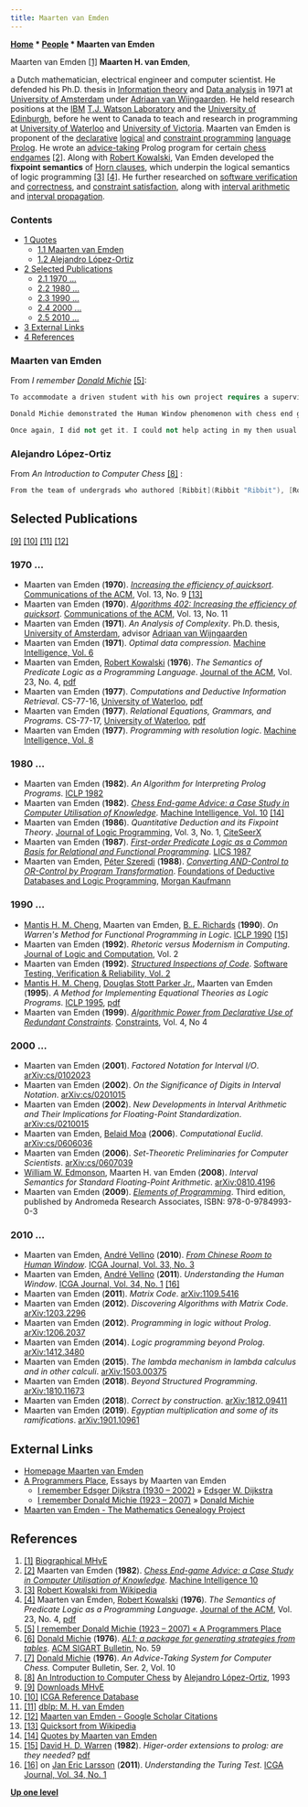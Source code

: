 ```yaml
---
title: Maarten van Emden
---
```

**[Home](Home "Home") \* [People](People "People") \* Maarten van Emden**



 [](http://webhome.cs.uvic.ca/%7Evanemden/bio/index.html) Maarten van Emden <a id="cite-note-1" href="#cite-ref-1">[1]</a> 
**Maarten H. van Emden**,  

a Dutch mathematician, electrical engineer and computer scientist. He defended his Ph.D. thesis in [Information theory](https://en.wikipedia.org/wiki/Information_theory) and [Data analysis](https://en.wikipedia.org/wiki/Data_analysis) in 1971 at [University of Amsterdam](https://en.wikipedia.org/wiki/University_of_Amsterdam) under [Adriaan van Wijngaarden](Mathematician#AvWijngaarden "Mathematician"). 
He held research positions at the [IBM](index.php?title=IBM&action=edit&redlink=1 "IBM (page does not exist)") [T.J. Watson Laboratory](https://en.wikipedia.org/wiki/Thomas_J._Watson_Research_Center) and the [University of Edinburgh](University_of_Edinburgh "University of Edinburgh"), before he went to Canada to teach and research in programming at [University of Waterloo](University_of_Waterloo "University of Waterloo") and [University of Victoria](https://en.wikipedia.org/wiki/University_of_Victoria). 
Maarten van Emden is proponent of the [declarative](https://en.wikipedia.org/wiki/Declarative_programming) [logical](https://en.wikipedia.org/wiki/Logical_programming) and [constraint programming](https://en.wikipedia.org/wiki/Constraint_programming) [language](Languages "Languages") [Prolog](index.php?title=Prolog&action=edit&redlink=1 "Prolog (page does not exist)"). 
He wrote an [advice-taking](https://en.wikipedia.org/wiki/Advice_taker) Prolog program for certain [chess endgames](Endgame "Endgame") <a id="cite-note-2" href="#cite-ref-2">[2]</a>. 
Along with [Robert Kowalski](Mathematician#RKowalski "Mathematician"), Van Emden developed the **fixpoint semantics** of [Horn clauses](https://en.wikipedia.org/wiki/Horn_clause), which underpin the logical semantics of logic programming <a id="cite-note-3" href="#cite-ref-3">[3]</a> <a id="cite-note-4" href="#cite-ref-4">[4]</a>. 
He further researched on [software verification](https://en.wikipedia.org/wiki/Software_verification) and [correctness](https://en.wikipedia.org/wiki/Correctness_(computer_science)), and [constraint satisfaction](https://en.wikipedia.org/wiki/Constraint_satisfaction), along with [interval arithmetic](https://en.wikipedia.org/wiki/Interval_arithmetic) and [interval propagation](https://en.wikipedia.org/wiki/Interval_propagation).



### Contents


* [1 Quotes](#quotes)
	+ [1.1 Maarten van Emden](#maarten-van-emden)
	+ [1.2 Alejandro López-Ortiz](#alejandro-l.c3.b3pez-ortiz)
* [2 Selected Publications](#selected-publications)
	+ [2.1 1970 ...](#1970-...)
	+ [2.2 1980 ...](#1980-...)
	+ [2.3 1990 ...](#1990-...)
	+ [2.4 2000 ...](#2000-...)
	+ [2.5 2010 ...](#2010-...)
* [3 External Links](#external-links)
* [4 References](#references)






### Maarten van Emden


From *I remember [Donald Michie](Donald_Michie "Donald Michie")* <a id="cite-note-5" href="#cite-ref-5">[5]</a>:




```C++
To accommodate a driven student with his own project requires a supervisor who is not one of those lowly beavers. In the case of [Schaeffer](Jonathan_Schaeffer "Jonathan Schaeffer") it was [Morven Gentleman](Mathematician#MGentleman "Mathematician"). When Gentleman left, the nearly finished Schaeffer was transferred to [Randy Goebel](Mathematician#Goebel "Mathematician") and myself. As a result, he is, pro forma, my most famous student. ...

```


```C++
Donald Michie demonstrated the Human Window phenomenon with chess end games. He proposed a form of describing end-game knowledge that he called “advice” and described a formal language, Advice Language One <a id="cite-note-6" href="#cite-ref-6">[6]</a> , for expressing such advice. The language could be translated into a form that guided a computer to play the end-game at the level of skill of a chess expert. [Soei Tan](Soei_Tan "Soei Tan"), [Ivan Bratko](Ivan_Bratko "Ivan Bratko") and [Danny Kopec](Danny_Kopec "Danny Kopec") were chess experts who used this framework to implement specific end games.

```


```C++
Once again, I did not get it. I could not help acting in my then usual role of Prolog evangelist and wanted to demonstrate that the beauty of Prolog was that it rendered superfluous things like Advice Language One. Accordingly I wrote a Prolog program that played an end game using Advice in DM’s sense <a id="cite-note-7" href="#cite-ref-7">[7]</a>. DM generously allowed me my say in a paper in the Tenth Machine Intelligence workshop. It’s a nice paper, but it does not get it. 

```

### Alejandro López-Ortiz


From *An Introduction to Computer Chess* <a id="cite-note-8" href="#cite-ref-8">[8]</a> :




```C++
From the team of undergrads who authored [Ribbit](Ribbit "Ribbit"), [Ron Hansen](Ron_Hansen "Ron Hansen") went on to write his master thesis on computer chess, and eventually Prof. Van Emden became an expert in computer chess and endgames. 

```

## Selected Publications


<a id="cite-note-9" href="#cite-ref-9">[9]</a> <a id="cite-note-10" href="#cite-ref-10">[10]</a> <a id="cite-note-11" href="#cite-ref-11">[11]</a> <a id="cite-note-12" href="#cite-ref-12">[12]</a>



### 1970 ...


* Maarten van Emden (**1970**). *[Increasing the efficiency of quicksort](https://dl.acm.org/citation.cfm?id=362753)*. [Communications of the ACM](ACM#Communications "ACM"), Vol. 13, No. 9 <a id="cite-note-13" href="#cite-ref-13">[13]</a>
* Maarten van Emden (**1970**). *[Algorithms 402: Increasing the efficiency of quicksort](https://dl.acm.org/citation.cfm?id=362803)*. [Communications of the ACM](ACM#Communications "ACM"), Vol. 13, No. 11
* Maarten van Emden (**1971**). *An Analysis of Complexity*. Ph.D. thesis, [University of Amsterdam](https://en.wikipedia.org/wiki/University_of_Amsterdam), advisor [Adriaan van Wijngaarden](Mathematician#AvWijngaarden "Mathematician")
* Maarten van Emden (**1971**). *Optimal data compression*. [Machine Intelligence, Vol. 6](https://www.doc.ic.ac.uk/~shm/MI/mi6.html)
* Maarten van Emden, [Robert Kowalski](Mathematician#RKowalski "Mathematician") (**1976**). *The Semantics of Predicate Logic as a Programming Language*. [Journal of the ACM](ACM#Journal "ACM"), Vol. 23, No. 4, [pdf](http://webhome.cs.uvic.ca/%7Evanemden/Publications/kowVE.pdf)
* Maarten van Emden (**1977**). *Computations and Deductive Information Retrieval*. CS-77-16, [University of Waterloo](University_of_Waterloo "University of Waterloo"), [pdf](http://www.cs.uwaterloo.ca/research/tr/1977/CS-77-16.pdf)
* Maarten van Emden (**1977**). *Relational Equations, Grammars, and Programs*. CS-77-17, [University of Waterloo](University_of_Waterloo "University of Waterloo"), [pdf](http://www.cs.uwaterloo.ca/research/tr/1977/CS-77-17.pdf)
* Maarten van Emden (**1977**). *Programming with resolution logic*. [Machine Intelligence, Vol. 8](http://www.doc.ic.ac.uk/%7Eshm/MI/mi8.html)


### 1980 ...


* Maarten van Emden (**1982**). *An Algorithm for Interpreting Prolog Programs*. [ICLP 1982](https://dblp.uni-trier.de/db/conf/iclp/iclp82.html)
* Maarten van Emden (**1982**). *[Chess End-game Advice: a Case Study in Computer Utilisation of Knowledge](https://www.researchgate.net/publication/292104329_CHESS_END-GAME_ADVICE_A_CASE_STUDY_IN_COMPUTER_UTILISATION_OF_KNOWLEDGE)*. [Machine Intelligence, Vol. 10](http://www.doc.ic.ac.uk/~shm/MI/mi10.html) <a id="cite-note-14" href="#cite-ref-14">[14]</a>
* Maarten van Emden (**1986**). *Quantitative Deduction and its Fixpoint Theory*. [Journal of Logic Programming](https://en.wikipedia.org/wiki/Journal_of_Logical_and_Algebraic_Methods_in_Programming), Vol. 3, No. 1, [CiteSeerX](http://citeseerx.ist.psu.edu/viewdoc/summary?doi=10.1.1.16.6346)
* Maarten van Emden (**1987**). *[First-order Predicate Logic as a Common Basis for Relational and Functional Programming](https://www.researchgate.net/publication/221442952_First-order_Predicate_Logic_as_a_Common_Basis_for_Relational_and_Functional_Programming_Abstract)*. [LICS 1987](https://dblp.uni-trier.de/db/conf/lics/lics87.html)
* Maarten van Emden, [Péter Szeredi](https://dblp.uni-trier.de/pers/hd/s/Szeredi:P=eacute=ter) (**1988**). *[Converting AND-Control to OR-Control by Program Transformation](https://www.sciencedirect.com/science/article/pii/B9780934613408500221)*. [Foundations of Deductive Databases and Logic Programming](https://www.elsevier.com/books/foundations-of-deductive-databases-and-logic-programming/minker/978-0-934613-40-8), [Morgan Kaufmann](https://en.wikipedia.org/wiki/Morgan_Kaufmann_Publishers)


### 1990 ...


* [Mantis H. M. Cheng](https://dblp.uni-trier.de/pers/hd/c/Cheng:Mantis_H=_M=), Maarten van Emden, [B. E. Richards](https://dblp.uni-trier.de/pers/hd/r/Richards:B=_E=) (**1990**). *On Warren's Method for Functional Programming in Logic*. [ICLP 1990](https://dblp.uni-trier.de/db/conf/iclp/iclp90.html) <a id="cite-note-15" href="#cite-ref-15">[15]</a>
* Maarten van Emden (**1992**). *Rhetoric versus Modernism in Computing*. [Journal of Logic and Computation](https://en.wikipedia.org/wiki/Journal_of_Logic_and_Computation), Vol. 2
* Maarten van Emden (**1992**). *[Structured Inspections of Code](https://onlinelibrary.wiley.com/doi/abs/10.1002/stvr.4370020304)*. [Software Testing, Verification & Reliability, Vol. 2](https://dblp.uni-trier.de/db/journals/stvr/stvr2.html)
* [Mantis H. M. Cheng](https://dblp.uni-trier.de/pers/hd/c/Cheng:Mantis_H=_M=), [Douglas Stott Parker Jr.](https://dblp.uni-trier.de/pers/hd/p/Parker_Jr=:Douglas_Stott), Maarten van Emden (**1995**). *A Method for Implementing Equational Theories as Logic Programs*. [ICLP 1995](https://dblp.uni-trier.de/db/conf/iclp/iclp95.html), [pdf](https://pdfs.semanticscholar.org/dcb7/7d1e9446a8acaa32b1b151082cc606aa2a96.pdf)
* Maarten van Emden (**1999**). *[Algorithmic Power from Declarative Use of Redundant Constraints](https://link.springer.com/article/10.1023/A:1009821007410)*. [Constraints](https://link.springer.com/journal/10601), Vol. 4, No 4


### 2000 ...


* Maarten van Emden (**2001**). *Factored Notation for Interval I/O*. [arXiv:cs/0102023](https://arxiv.org/abs/cs/0102023)
* Maarten van Emden (**2002**). *On the Significance of Digits in Interval Notation*. [arXiv:cs/0201015](https://arxiv.org/abs/cs/0201015)
* Maarten van Emden (**2002**). *New Developments in Interval Arithmetic and Their Implications for Floating-Point Standardization*. [arXiv:cs/0210015](https://arxiv.org/abs/cs/0210015)
* Maarten van Emden, [Belaid Moa](https://dblp.uni-trier.de/pers/hd/m/Moa:Belaid) (**2006**). *Computational Euclid*. [arXiv:cs/0606036](https://arxiv.org/abs/cs/0606036)
* Maarten van Emden (**2006**). *Set-Theoretic Preliminaries for Computer Scientists*. [arXiv:cs/0607039](https://arxiv.org/abs/cs/0607039)
* [William W. Edmonson](https://dblp.uni-trier.de/pers/hd/e/Edmonson:William_W=), Maarten H. van Emden (**2008**). *Interval Semantics for Standard Floating-Point Arithmetic*. [arXiv:0810.4196](https://arxiv.org/abs/0810.4196)
* Maarten van Emden (**2009**). *[Elements of Programming](http://webhome.cs.uvic.ca/%7Evanemden/eop/index.html)*. Third edition, published by Andromeda Research Associates, ISBN: 978-0-9784993-0-3


### 2010 ...


* Maarten van Emden, [André Vellino](index.php?title=Andr%C3%A9_Vellino&action=edit&redlink=1 "André Vellino (page does not exist)") (**2010**). *[From Chinese Room to Human Window](https://www.researchgate.net/publication/220174495_From_Chinese_Room_to_Human_Window)*. [ICGA Journal, Vol. 33, No. 3](ICGA_Journal#33_3 "ICGA Journal")
* Maarten van Emden, [André Vellino](index.php?title=Andr%C3%A9_Vellino&action=edit&redlink=1 "André Vellino (page does not exist)") (**2011**). *Understanding the Human Window*. [ICGA Journal, Vol. 34, No. 1](ICGA_Journal#34_1 "ICGA Journal") <a id="cite-note-16" href="#cite-ref-16">[16]</a>
* Maarten van Emden (**2011**). *Matrix Code*. [arXiv:1109.5416](https://arxiv.org/abs/1109.5416)
* Maarten van Emden (**2012**). *Discovering Algorithms with Matrix Code*. [arXiv:1203.2296](https://arxiv.org/abs/1203.2296)
* Maarten van Emden (**2012**). *Programming in logic without Prolog*. [arXiv:1206.2037](https://arxiv.org/abs/1206.2037)
* Maarten van Emden (**2014**). *Logic programming beyond Prolog*. [arXiv:1412.3480](https://arxiv.org/abs/1412.3480)
* Maarten van Emden (**2015**). *The lambda mechanism in lambda calculus and in other calculi*. [arXiv:1503.00375](https://arxiv.org/abs/1503.00375)
* Maarten van Emden (**2018**). *Beyond Structured Programming*. [arXiv:1810.11673](https://arxiv.org/abs/1810.11673)
* Maarten van Emden (**2018**). *Correct by construction*. [arXiv:1812.09411](https://arxiv.org/abs/1812.09411)
* Maarten van Emden (**2019**). *Egyptian multiplication and some of its ramifications*. [arXiv:1901.10961](https://arxiv.org/abs/1901.10961)


## External Links


* [Homepage Maarten van Emden](http://webhome.cs.uvic.ca/%7Evanemden/index.html)
* [A Programmers Place](https://vanemden.wordpress.com/), Essays by Maarten van Emden
	+ [I remember Edsger Dijkstra (1930 – 2002)](https://vanemden.wordpress.com/2008/05/06/i-remember-edsger-dijkstra-1930-2002/) » [Edsger W. Dijkstra](Mathematician#EWDijkstra "Mathematician")
	+ [I remember Donald Michie (1923 – 2007)](https://vanemden.wordpress.com/2009/06/12/i-remember-donald-michie-1923-2007/) » [Donald Michie](Donald_Michie "Donald Michie")
* [Maarten van Emden - The Mathematics Genealogy Project](https://genealogy.math.ndsu.nodak.edu/id.php?id=66885)


## References


1. <a id="cite-ref-1" href="#cite-note-1">[1]</a> [Biographical MHvE](http://webhome.cs.uvic.ca/%7Evanemden/bio/index.html)
2. <a id="cite-ref-2" href="#cite-note-2">[2]</a> Maarten van Emden (**1982**). *[Chess End-game Advice: a Case Study in Computer Utilisation of Knowledge](https://www.researchgate.net/publication/292104329_CHESS_END-GAME_ADVICE_A_CASE_STUDY_IN_COMPUTER_UTILISATION_OF_KNOWLEDGE)*. [Machine Intelligence 10](http://www.doc.ic.ac.uk/~shm/MI/mi10.html)
3. <a id="cite-ref-3" href="#cite-note-3">[3]</a> [Robert Kowalski from Wikipedia](https://en.wikipedia.org/wiki/Robert_Kowalski)
4. <a id="cite-ref-4" href="#cite-note-4">[4]</a> Maarten van Emden, [Robert Kowalski](Mathematician#RKowalski "Mathematician") (**1976**). *The Semantics of Predicate Logic as a Programming Language*. [Journal of the ACM](ACM#Journal "ACM"), Vol. 23, No. 4, [pdf](http://webhome.cs.uvic.ca/%7Evanemden/Publications/kowVE.pdf)
5. <a id="cite-ref-5" href="#cite-note-5">[5]</a> [I remember Donald Michie (1923 – 2007) « A Programmers Place](https://vanemden.wordpress.com/2009/06/12/i-remember-donald-michie-1923-2007/)
6. <a id="cite-ref-6" href="#cite-note-6">[6]</a> [Donald Michie](Donald_Michie "Donald Michie") (**1976**). *[AL1: a package for generating strategies from tables](http://portal.acm.org/citation.cfm?id=1045272)*. [ACM SIGART Bulletin](ACM#SIG "ACM"), No. 59
7. <a id="cite-ref-7" href="#cite-note-7">[7]</a> [Donald Michie](Donald_Michie "Donald Michie") (**1976**). *An Advice-Taking System for Computer Chess.* Computer Bulletin, Ser. 2, Vol. 10
8. <a id="cite-ref-8" href="#cite-note-8">[8]</a> [An Introduction to Computer Chess](https://cs.uwaterloo.ca/~alopez-o/divulge/chimp.html) by [Alejandro López-Ortiz](index.php?title=Alejandro_L%C3%B3pez-Ortiz&action=edit&redlink=1 "Alejandro López-Ortiz (page does not exist)"), 1993
9. <a id="cite-ref-9" href="#cite-note-9">[9]</a> [Downloads MHvE](http://webhome.cs.uvic.ca/%7Evanemden/downloads.html)
10. <a id="cite-ref-10" href="#cite-note-10">[10]</a> [ICGA Reference Database](ICGA_Journal#RefDB "ICGA Journal")
11. <a id="cite-ref-11" href="#cite-note-11">[11]</a> [dblp: M. H. van Emden](https://dblp.uni-trier.de/pers/hd/e/Emden:M=_H=_van)
12. <a id="cite-ref-12" href="#cite-note-12">[12]</a> [Maarten van Emden - Google Scholar Citations](https://scholar.google.com/citations?user=C2QJcnoAAAAJ&hl=en)
13. <a id="cite-ref-13" href="#cite-note-13">[13]</a> [Quicksort from Wikipedia](https://en.wikipedia.org/wiki/Quicksort)
14. <a id="cite-ref-14" href="#cite-note-14">[14]</a> [Quotes by Maarten van Emden](#quotes)
15. <a id="cite-ref-15" href="#cite-note-15">[15]</a> [David H. D. Warren](Mathematician#DHDWarren "Mathematician") (**1982**). *Higer-order extensions to prolog: are they needed?* [pdf](https://aitopics.org/download/classics:C65CF540)
16. <a id="cite-ref-16" href="#cite-note-16">[16]</a> on [Jan Eric Larsson](Jan_Eric_Larsson "Jan Eric Larsson") (**2011**). *Understanding the Turing Test*. [ICGA Journal, Vol. 34, No. 1](ICGA_Journal#34_1 "ICGA Journal")

**[Up one level](Engines "Engines")**







 
